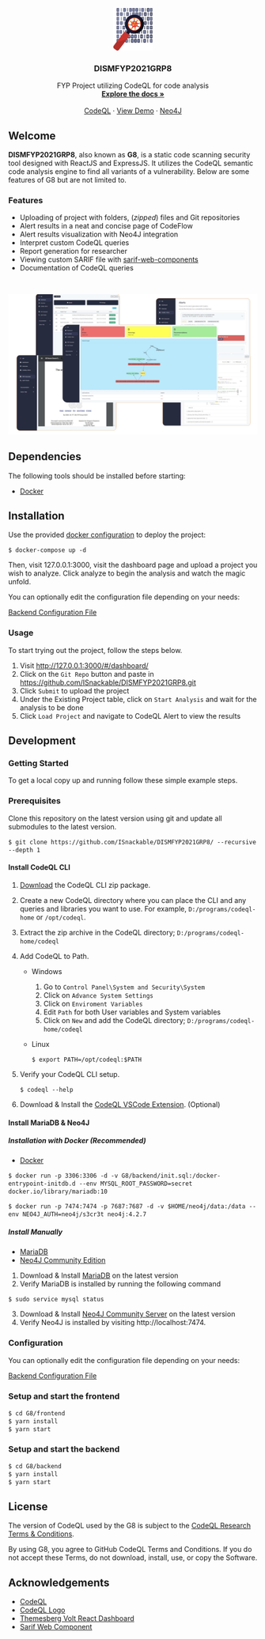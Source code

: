 <br />
<p align="center">
  <a href="https://github.com/ISnackable/DISMFYP2021GRP8/">
    <img src="G8/frontend/src/assets/img/g8-logo.png" alt="Logo" width="80">
  </a>

  <h3 align="center">DISMFYP2021GRP8</h3>

  <p align="center">
    FYP Project utilizing CodeQL for code analysis
    <br />
    <a href="https://github.com/ISnackable/DISMFYP2021GRP8/"><strong>Explore the docs »</strong></a>
    <br />
    <br />
    <a href="https://github.com/github/codeql">CodeQL</a>
    ·
    <a href="https://www.youtube.com/watch?v=Y6PjAaZKNYk">View Demo</a>
    ·
    <a href="https://neo4j.com/">Neo4J</a>
</p>

## Welcome

**DISMFYP2021GRP8**, also known as **G8**, is a static code scanning security tool designed with ReactJS and ExpressJS. It utilizes the CodeQL semantic code analysis engine to find all variants of a vulnerability. Below are some features of G8 but are not limited to.

### Features

- Uploading of project with folders, (_zipped_) files and Git repositories
- Alert results in a neat and concise page of CodeFlow
- Alert results visualization with Neo4J integration
- Interpret custom CodeQL queries
- Report generation for researcher
- Viewing custom SARIF file with [sarif-web-components](https://github.com/microsoft/sarif-web-component)
- Documentation of CodeQL queries

<br />

![G8 Pages](G8/frontend/src/assets/img/allphoto.png)

## Dependencies

The following tools should be installed before starting:

- [Docker](https://www.docker.com/get-started)

## Installation

Use the provided [docker configuration](./G8/docker-compose.yml) to deploy the project:

```shell
$ docker-compose up -d
```

Then, visit 127.0.0.1:3000, visit the dashboard page and upload a project you wish to analyze. Click analyze to begin the analysis and watch the magic unfold.

You can optionally edit the configuration file depending on your needs:

[Backend Configuration File](./G8/backend/config/index.js)

### Usage

To start trying out the project, follow the steps below.

1. Visit http://127.0.0.1:3000/#/dashboard/
2. Click on the `Git Repo` button and paste in https://github.com/ISnackable/DISMFYP2021GRP8.git
3. Click `Submit` to upload the project
4. Under the Existing Project table, click on `Start Analysis` and wait for the analysis to be done
5. Click `Load Project` and navigate to CodeQL Alert to view the results

## Development

### Getting Started

To get a local copy up and running follow these simple example steps.

### Prerequisites

Clone this repository on the latest version using git and update all submodules to the latest version.

```shell
$ git clone https://github.com/ISnackable/DISMFYP2021GRP8/ --recursive --depth 1
```

#### Install CodeQL CLI

1. [Download](https://github.com/github/codeql-cli-binaries/releases) the CodeQL CLI zip package.
2. Create a new CodeQL directory where you can place the CLI and any queries and libraries you want to use. For example, `D:/programs/codeql-home` or `/opt/codeql`.
3. Extract the zip archive in the CodeQL directory; `D:/programs/codeql-home/codeql`
4. Add CodeQL to Path.

   - Windows

     1. Go to `Control Panel\System and Security\System`
     2. Click on `Advance System Settings`
     3. Click on `Enviroment Variables`
     4. Edit `Path` for both User variables and System variables
     5. Click on `New` and add the CodeQL directory; `D:/programs/codeql-home/codeql`

   - Linux

     ```shell
     $ export PATH=/opt/codeql:$PATH
     ```

5. Verify your CodeQL CLI setup.

   ```shell
   $ codeql --help
   ```

6. Download & Install the [CodeQL VSCode Extension](https://marketplace.visualstudio.com/items?itemName=GitHub.vscode-codeql). (Optional)

#### Install MariaDB & Neo4J

##### Installation with Docker (Recommended)

- [Docker](https://www.docker.com/get-started)

```shell
$ docker run -p 3306:3306 -d -v G8/backend/init.sql:/docker-entrypoint-initdb.d --env MYSQL_ROOT_PASSWORD=secret docker.io/library/mariadb:10
```

```shell
$ docker run -p 7474:7474 -p 7687:7687 -d -v $HOME/neo4j/data:/data --env NEO4J_AUTH=neo4j/s3cr3t neo4j:4.2.7
```

##### Install Manually

- [MariaDB](https://mariadb.org/download/)
- [Neo4J Community Edition](https://neo4j.com/download-center/#community)

1. Download & Install [MariaDB](https://mariadb.org/download/) on the latest version
2. Verify MariaDB is installed by running the following command

```shell
$ sudo service mysql status
```

3. Download & Install [Neo4J Community Server](https://neo4j.com/download-center/#community) on the latest version
4. Verify Neo4J is installed by visiting http://localhost:7474.

### Configuration

You can optionally edit the configuration file depending on your needs:

[Backend Configuration File](./G8/backend/config/index.js)

### Setup and start the frontend

```shell
$ cd G8/frontend
$ yarn install
$ yarn start
```

### Setup and start the backend

```shell
$ cd G8/backend
$ yarn install
$ yarn start
```

## License

The version of CodeQL used by the G8 is subject to the [CodeQL Research Terms & Conditions](https://securitylab.github.com/tools/codeql/license). 

By using G8, you agree to GitHub CodeQL Terms and Conditions. If you do not accept these Terms, do not download, install, use, or copy the Software.

## Acknowledgements

- [CodeQL](https://github.com/github/codeql)
- [CodeQL Logo](https://github.com/github/vscode-codeql/blob/main/extensions/ql-vscode/media/VS-marketplace-CodeQL-icon.png)
- [Themesberg Volt React Dashboard](https://github.com/themesberg/volt-react-dashboard)
- [Sarif Web Component](https://github.com/microsoft/sarif-web-component)
